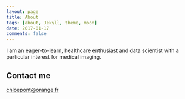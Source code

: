 ```yaml
---
layout: page
title: About
tags: [about, Jekyll, theme, moon]
date: 2017-01-17
comments: false
---
```


I am an eager-to-learn, healthcare enthusiast and data scientist with a particular interest for medical imaging.

## Contact me
[chloepont@orange.fr](mailto:chloepont@orange.fr)
